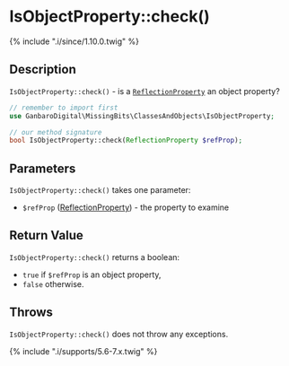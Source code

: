 # IsObjectProperty::check()

{% include ".i/since/1.10.0.twig" %}

## Description

`IsObjectProperty::check()` - is a [`ReflectionProperty`](http://www.php.net/ReflectionProperty) an object property?

```php
// remember to import first
use GanbaroDigital\MissingBits\ClassesAndObjects\IsObjectProperty;

// our method signature
bool IsObjectProperty::check(ReflectionProperty $refProp);
```

## Parameters

`IsObjectProperty::check()` takes one parameter:

* `$refProp` ([ReflectionProperty](http://www.php.net/ReflectionProperty)) - the property to examine

## Return Value

`IsObjectProperty::check()` returns a boolean:

* `true` if `$refProp` is an object property,
* `false` otherwise.

## Throws

`IsObjectProperty::check()` does not throw any exceptions.

{% include ".i/supports/5.6-7.x.twig" %}
